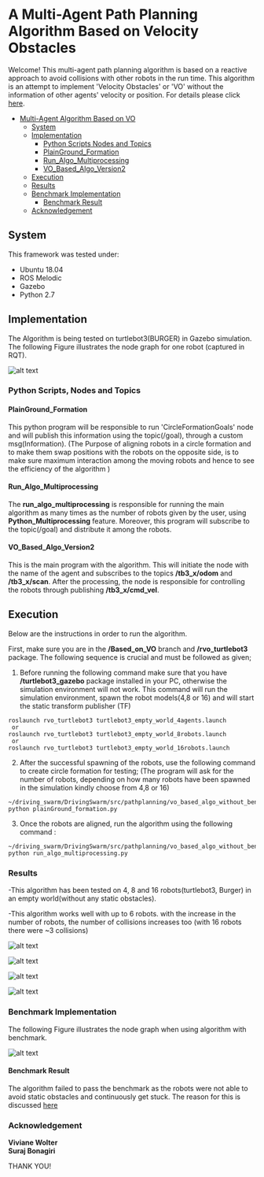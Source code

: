 # A Multi-Agent Path Planning Algorithm Based on Velocity Obstacles
Welcome!
This multi-agent path planning algorithm is based on a reactive approach to avoid collisions with other robots in the run time. This algorithm is an attempt to implement 'Velocity Obstacles' or 'VO' without the information of other agents' velocity or position.
For details please click [here](https://github.com/ovgu-FINken/multi_robot_path_planning/wiki/Implemented-Algorithm:-Based_on_VO). 

<!-- TOC START min:1 max:5 link:true asterisk:false update:true -->
- [Multi-Agent Algorithm Based on VO](#A-Multi-Agent-Path-Planning-Algorithm-Based-on-Velocity-Obstacles)
  - [System](#system)
  - [Implementation](#implementation)
      - [Python Scripts Nodes and Topics](#python-scripts-nodes-and-topics)
      - [PlainGround_Formation](#PlainGround_Formation)
      - [Run_Algo_Multiprocessing](#Run_Algo_Multiprocessing)
      - [VO_Based_Algo_Version2](#VO_Based_Algo_Version2)
  - [Execution](#execution)
  - [Results](#results)
  - [Benchmark Implementation](#benchmark-implementation)
    - [Benchmark Result](#benchmark-result)
  - [Acknowledgement](#Acknowledgement)
      
<!-- TOC END -->

## System
This framework was tested under:
- Ubuntu 18.04
- ROS Melodic
- Gazebo
- Python 2.7

## Implementation
The Algorithm is being tested on turtlebot3(BURGER) in Gazebo simulation. 
The following Figure illustrates the node graph for one robot
(captured in RQT). 

![alt text](rvo_turtlebot3/res/Circle_formation_rqt_graph.png "node_graph")

### Python Scripts, Nodes and Topics

#### PlainGround_Formation
This python program will be responsible to run 'CircleFormationGoals' node and will publish this information using the topic(/goal), through a custom msg(Information).
(The Purpose of aligning robots in a circle formation and to make them swap positions with the robots on the opposite side, is to make sure maximum interaction among the moving robots and hence to see the efficiency of the algorithm )

#### Run_Algo_Multiprocessing
The **run_algo_multiprocessing** is responsible for running the main algorithm as many times as the number of robots given by the user, using **Python_Multiprocessing** feature. Moreover, this program will subscribe to the topic(/goal) and distribute it among the robots.

#### VO_Based_Algo_Version2
This is the main program with the algorithm. This will initiate the node with the name of the agent and subscribes to the topics **/tb3_x/odom** and **/tb3_x/scan**. After the processing, the node is responsible for controlling the robots through publishing **/tb3_x/cmd_vel**.

## Execution
Below are the instructions in order to run the algorithm.

First, make sure you are in the **/Based_on_VO** branch and **/rvo_turtlebot3** package.
The following sequence is crucial and must be followed as given;

1. Before running the following command make sure that you have **/turtlebot3_gazebo** package installed in your PC, otherwise the simulation environment will not work. This command will run the simulation environment, spawn the robot models(4,8 or 16) and will start the static transform publisher (TF)

```
roslaunch rvo_turtlebot3 turtlebot3_empty_world_4agents.launch 
 or
roslaunch rvo_turtlebot3 turtlebot3_empty_world_8robots.launch 
 or
roslaunch rvo_turtlebot3 turtlebot3_empty_world_16robots.launch 
```
2. After the successful spawning of the robots, use the following command to create circle formation for testing;
   (The program will ask for the number of robots, depending on how many robots have been spawned in the simulation kindly choose from 4,8 or 16)
```
~/driving_swarm/DrivingSwarm/src/pathplanning/vo_based_algo_without_benchmark/src$ python plainGround_formation.py 
```
3. Once the robots are aligned, run the algorithm using the following command :
```
~/driving_swarm/DrivingSwarm/src/pathplanning/vo_based_algo_without_benchmark/src$ python run_algo_multiprocessing.py
```

### Results
-This algorithm has been tested on 4, 8 and 16 robots(turtlebot3, Burger) in an empty world(without any static obstacles). <br>

-This algorithm works well with up to 6 robots. with the increase in the number of robots, the number of collisions increases too (with 16 robots there were ~3 collisions)

![alt text](rvo_turtlebot3/res/image1.png "starting")

![alt text](rvo_turtlebot3/res/image2.png "in_progress")

![alt text](rvo_turtlebot3/res/image3.png "in_progress")

![alt text](rvo_turtlebot3/res/image4.png "end_result")


### Benchmark Implementation 

The following Figure illustrates the node graph when using algorithm with benchmark.

![alt text](rvo_turtlebot3/res/With_Johann_Benchmark.png "Benchmark_Implementation")

#### Benchmark Result
The algorithm failed to pass the benchmark as the robots were not able to avoid static obstacles and continuously get stuck. The reason for this is discussed [here](https://github.com/ovgu-FINken/multi_robot_path_planning/wiki/Implemented-Algorithm:-Based_on_VO)

### Acknowledgement
**Viviane Wolter** <br>
**Suraj Bonagiri**

THANK YOU!
